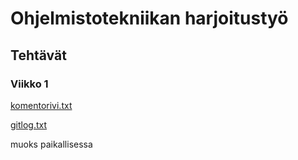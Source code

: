 # Ohjelmistotekniikan harjoitustyö

## Tehtävät

### Viikko 1

[komentorivi.txt](https://github.com/jussiiih/ot-harjoitustyo2/blob/master/laskarit/viikko1/komentorivi.txt)

[gitlog.txt](https://github.com/jussiiih/ot-harjoitustyo2/blob/master/laskarit/viikko1/gitlog.txt)

muoks paikallisessa
